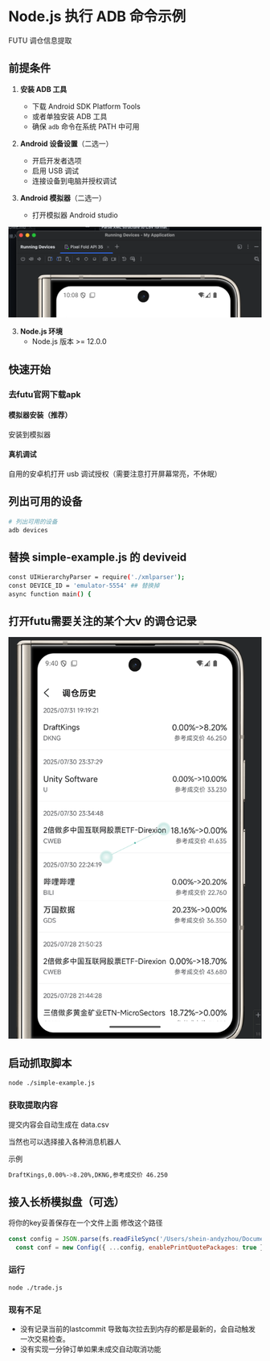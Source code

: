 # Node.js 执行 ADB 命令示例

FUTU 调仓信息提取

## 前提条件

1. **安装 ADB 工具**
   - 下载 Android SDK Platform Tools
   - 或者单独安装 ADB 工具
   - 确保 `adb` 命令在系统 PATH 中可用

2. **Android 设备设置**（二选一）
   - 开启开发者选项
   - 启用 USB 调试
   - 连接设备到电脑并授权调试

3. **Android 模拟器**（二选一）
   - 打开模拟器 Android studio

![](./example.png)

3. **Node.js 环境**
   - Node.js 版本 >= 12.0.0

## 快速开始

### 去futu官网下载apk
#### 模拟器安装（推荐）
安装到模拟器

#### 真机调试

自用的安卓机打开 usb 调试授权（需要注意打开屏幕常亮，不休眠）

## 列出可用的设备
```bash
# 列出可用的设备
adb devices

```

## 替换 simple-example.js 的 deviveid

```bash
const UIHierarchyParser = require('./xmlparser');
const DEVICE_ID = 'emulator-5554' ## 替换掉
async function main() {
```

## 打开futu需要关注的某个大v 的调仓记录
![](./image.png)


## 启动抓取脚本

```bash
node ./simple-example.js
```

### 获取提取内容
提交内容会自动生成在 data.csv

当然也可以选择接入各种消息机器人

示例
```bash
DraftKings,0.00%->8.20%,DKNG,参考成交价 46.250
```

## 接入长桥模拟盘（可选）

将你的key妥善保存在一个文件上面
修改这个路径

```javascript
const config = JSON.parse(fs.readFileSync('/Users/shein-andyzhou/Documents/PM/keysss.txt', 'utf8'));
  const conf = new Config({ ...config, enablePrintQuotePackages: true });
```

### 运行

```bash
node ./trade.js
```

### 现有不足
* 没有记录当前的lastcommit 导致每次拉去到内存的都是最新的，会自动触发一次交易检查。
* 没有实现一分钟订单如果未成交自动取消功能